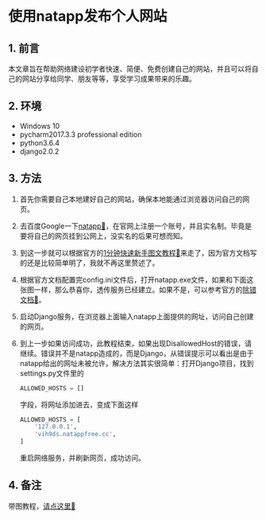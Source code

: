 # 使用natapp发布个人网站

## 1. 前言

本文章旨在帮助网络建设初学者快速、简便、免费创建自己的网站，并且可以将自己的网站分享给同学、朋友等等，享受学习成果带来的乐趣。

## 2. 环境

- Windows 10
- pycharm2017.3.3 professional edition
- python3.6.4
- django2.0.2

## 3. 方法

1. 首先你需要自己本地建好自己的网站，确保本地能通过浏览器访问自己的网页。
2. 去百度Google一下[natapp🔗](https://natapp.cn/)，在官网上注册一个账号，并且实名制。毕竟是要将自己的网页挂到公网上，没实名的后果可想而知。
3. 到这一步就可以根据官方的[1分钟快速新手图文教程🔗](https://natapp.cn/article/natapp_newbie)来走了，因为官方文档写的还是比较简单明了，我就不再这里赘述了。
4. 根据官方文档配置完config.ini文件后，打开natapp.exe文件，如果和下面这张图一样，那么恭喜你，透传服务已经建立。如果不是，可以参考官方的[除错文档🔗](https://natapp.cn/article/errors)。
5. 启动Django服务，在浏览器上面输入natapp上面提供的网址，访问自己创建的网页。
6. 到上一步如果访问成功，此教程结束，如果出现DisallowedHost的错误，请继续。错误并不是natapp造成的，而是Django，从错误提示可以看出是由于natapp给出的网址未被允许，解决方法其实很简单：打开Django项目，找到settings.py文件里的

    ```python
    ALLOWED_HOSTS = []
    ```

    字段，将网址添加进去，变成下面这样

    ```python
    ALLOWED_HOSTS = [
        '127.0.0.1',
        'vih9ds.natappfree.cc',
    ]
    ```

    重启网络服务，并刷新网页，成功访问。

## 4. 备注

带图教程，[请点这里🔗](https://blog.csdn.net/mildddd/article/details/79570001)
